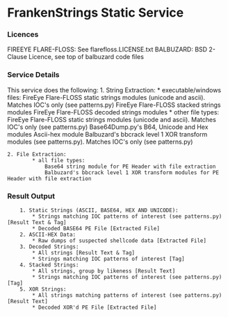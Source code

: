 # FrankenStrings Static Service

### Licences

FIREEYE FLARE-FLOSS:    See flarefloss.LICENSE.txt
BALBUZARD:              BSD 2-Clause Licence, see top of balbuzard code files

### Service Details
This service does the following:
    1. String Extraction:
            * executable/windows files:
                FireEye Flare-FLOSS static strings modules (unicode and ascii). Matches IOC's only (see patterns.py)
                FireEye Flare-FLOSS stacked strings modules
                FireEye Flare-FLOSS decoded strings modules
            * other file types:
                FireEye Flare-FLOSS static strings modules (unicode and ascii). Matches IOC's only (see patterns.py)
                Base64Dump.py's B64, Unicode and Hex modules
                Ascii-hex module
                Balbuzard's bbcrack level 1 XOR transform modules (see patterns.py). Matches IOC's only (see patterns.py)

    2. File Extraction:
            * all file types:
                Base64 string module for PE Header with file extraction
                Balbuzard's bbcrack level 1 XOR transform modules for PE Header with file extraction

### Result Output
        1. Static Strings (ASCII, BASE64, HEX AND UNICODE):
            * Strings matching IOC patterns of interest (see patterns.py) [Result Text & Tag]
            * Decoded BASE64 PE File [Extracted File]
        2. ASCII-HEX Data:
            * Raw dumps of suspected shellcode data [Extracted File]
        3. Decoded Strings:
            * All strings [Result Text & Tag]
            * Strings matching IOC patterns of interest [Tag]
        4. Stacked Strings:
            * All strings, group by likeness [Result Text]
            * Strings matching IOC patterns of interest (see patterns.py) [Tag]
        5. XOR Strings:
            * All strings matching patterns of interest (see patterns.py) [Result Text]
            * Decoded XOR'd PE File [Extracted File]